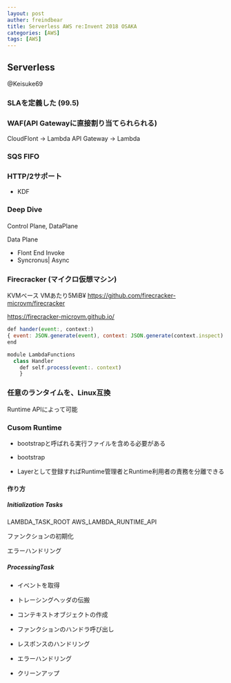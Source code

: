 ```yaml
---
layout: post
auther: freindbear
title: Serverless AWS re:Invent 2018 OSAKA
categories: [AWS]
tags: [AWS]
---
```


## Serverless
@Keisuke69

### SLAを定義した (99.5)

### WAF(API Gatewayに直接割り当てられられる)
CloudFlont -> Lambda
API Gateway -> Lambda

### SQS FIFO

### HTTP/2サポート
* KDF

### Deep Dive
#### 
Control Plane, DataPlane

Data Plane
* Flont End Invoke
* Syncronus| Async

### Firecracker (マイクロ仮想マシン)
KVMベース
VMあたり5MiB¥
<https://github.com/firecracker-microvm/firecracker>



https://firecracker-microvm.github.io/


```js
def hander(event:, context:)
{ event: JSON.generate(event), context: JSON.generate(context.inspect) }
end

module LambdaFunctions
  class Handler
    def self.process(event:. context)
    }
```
### 任意のランタイムを、Linux互換
Runtime APIによって可能


### Cusom Runtime
* bootstrapと呼ばれる実行ファイルを含める必要がある
* bootstrap

* Layerとして登録すればRuntime管理者とRuntime利用者の責務を分離できる

#### 作り方

##### Initialization Tasks
LAMBDA_TASK_ROOT
AWS_LAMBDA_RUNTIME_API

ファンクションの初期化

エラーハンドリング

##### ProcessingTask
* イベントを取得
* トレーシングヘッダの伝搬
* コンテキストオブジェクトの作成

* ファンクションのハンドラ呼び出し
* レスポンスのハンドリング
* エラーハンドリング
* クリーンアップ

